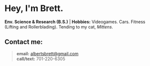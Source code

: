 
# Hey, I'm **Brett**.
**Env. Science & Research (B.S.)** | **Hobbies:** Videogames. Cars. Fitness (Lifting and Rollerblading). Tending to my cat, *Mittens*.


## **Contact me:**
> **email:** albertsbrett@gmail.com  
  **call/text:** 701-220-6305  
